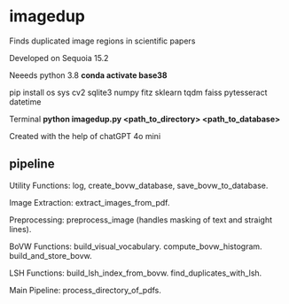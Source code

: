 # imagedup
Finds duplicated image regions in scientific papers

Developed on Sequoia 15.2

Neeeds python 3.8 **conda activate base38**

pip install os sys cv2 sqlite3 numpy fitz sklearn tqdm faiss pytesseract datetime

Terminal **python imagedup.py <path_to_directory> <path_to_database>**

Created with the help of chatGPT 4o mini


## pipeline

Utility Functions:
log, create_bovw_database, save_bovw_to_database.


Image Extraction:
extract_images_from_pdf.


Preprocessing:
preprocess_image (handles masking of text and straight lines).


BoVW Functions:
build_visual_vocabulary.
compute_bovw_histogram.
build_and_store_bovw.


LSH Functions:
build_lsh_index_from_bovw.
find_duplicates_with_lsh.


Main Pipeline:
process_directory_of_pdfs.
